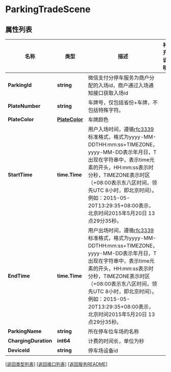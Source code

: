 # ParkingTradeScene

## 属性列表

名称 | 类型 | 描述 | 补充说明
------------ | ------------- | ------------- | -------------
**ParkingId** | **string** | 微信支付分停车服务为商户分配的入场id，商户通过入场通知接口获取入场id | 
**PlateNumber** | **string** | 车牌号，仅包括省份+车牌，不包括特殊字符。 | 
**PlateColor** | [**PlateColor**](PlateColor.md) | 车牌颜色 | 
**StartTime** | **time.Time** | 用户入场时间，遵循[rfc3339](https://datatracker.ietf.org/doc/html/rfc3339)标准格式，格式为yyyy-MM-DDTHH:mm:ss+TIMEZONE，yyyy-MM-DD表示年月日，T出现在字符串中，表示time元素的开头，HH:mm:ss表示时分秒，TIMEZONE表示时区（+08:00表示东八区时间，领先UTC 8小时，即北京时间）。例如：2015-05-20T13:29:35+08:00表示，北京时间2015年5月20日 13点29分35秒。 | 
**EndTime** | **time.Time** | 用户出场时间，遵循[rfc3339](https://datatracker.ietf.org/doc/html/rfc3339)标准格式，格式为yyyy-MM-DDTHH:mm:ss+TIMEZONE，yyyy-MM-DD表示年月日，T出现在字符串中，表示time元素的开头，HH:mm:ss表示时分秒，TIMEZONE表示时区（+08:00表示东八区时间，领先UTC 8小时，即北京时间）。例如：2015-05-20T13:29:35+08:00表示，北京时间2015年5月20日 13点29分35秒。 | 
**ParkingName** | **string** | 所在停车位车场的名称 | 
**ChargingDuration** | **int64** | 计费的时间长，单位为秒 | 
**DeviceId** | **string** | 停车场设备id | 

[\[返回类型列表\]](README.md#类型列表)
[\[返回接口列表\]](README.md#接口列表)
[\[返回服务README\]](README.md)


